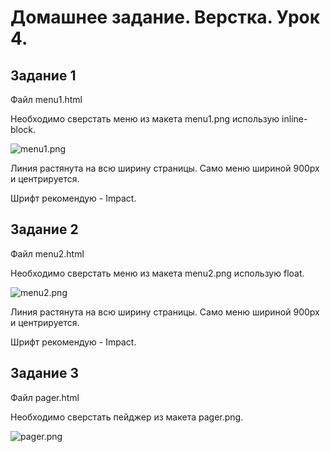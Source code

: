 # Домашнее задание. Верстка. Урок 4.

## Задание 1

Файл menu1.html

Необходимо сверстать меню из макета menu1.png использую inline-block.

![menu1.png](https://raw.githubusercontent.com/puzankov/markup_hw/master/lesson4/menu1.png)

Линия растянута на всю ширину страницы. Само меню шириной 900px и центрируется.
 
Шрифт рекомендую - Impact. 

## Задание 2

Файл menu2.html

Необходимо сверстать меню из макета menu2.png использую float.

![menu2.png](https://raw.githubusercontent.com/puzankov/markup_hw/master/lesson4/menu2.png)

Линия растянута на всю ширину страницы. Само меню шириной 900px и центрируется.

Шрифт рекомендую - Impact.

## Задание 3

Файл pager.html

Необходимо сверстать пейджер из макета pager.png.

![pager.png](https://raw.githubusercontent.com/puzankov/markup_hw/master/lesson4/pager.png)
